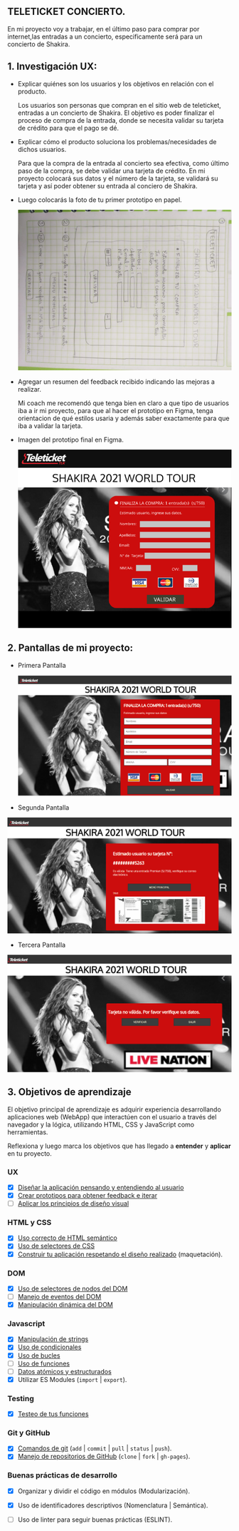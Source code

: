 
 ## **TELETICKET CONCIERTO.**

  En mi proyecto voy a trabajar, en el último paso para comprar por internet,las entradas a un 
  concierto, especificamente será para un concierto de Shakira.

## 1. Investigación UX:

  * Explicar quiénes son los usuarios y los objetivos en relación con el
    producto.

    Los usuarios son personas que compran en el sitio web de teleticket, entradas a un concierto 
    de Shakira. El objetivo es poder finalizar el proceso de compra de la entrada, donde se necesita 
    validar su tarjeta de crédito para que el pago se dé.

  * Explicar cómo el producto soluciona los problemas/necesidades de dichos
    usuarios.

    Para que la compra de la entrada al concierto sea efectiva, como último paso de la compra, 
    se debe validar una tarjeta de crédito.
    En mi proyecto colocará sus datos y el número de la tarjeta, se validará su tarjeta y así 
    poder obtener su entrada al conciero de Shakira.

  * Luego colocarás la foto de tu primer prototipo en papel.

    <p aling="center"> <img src="https://github.com/Lourdes0896/LIM012-card-validation/blob/master/prototipo%20en%20papel.jpeg"></p>

  * Agregar un resumen del feedback recibido indicando las mejoras a realizar.
    
     Mi coach me recomendó que tenga bien en claro a que tipo de usuarios iba a ir mi proyecto, para que al hacer el prototipo en Figma, tenga orientacion de qué estilos usaria y además saber exactamente para que iba a validar la tarjeta.

  * Imagen del prototipo final en Figma.

    <p aling="center"> <img src= https://github.com/Lourdes0896/LIM012-card-validation/blob/master/prototipo%20Figma.png> </p>

## 2. Pantallas de mi proyecto: 
 
  * Primera Pantalla

    <p aling="center"> <img src=https://github.com/Lourdes0896/LIM012-card-validation/blob/master/1%20pantalla.png> </p>

  * Segunda Pantalla

   <p aling="center"> <img src=https://github.com/Lourdes0896/LIM012-card-validation/blob/master/2%20pantalla.png> </p>

  * Tercera Pantalla

   <p aling="center"> <img src=https://github.com/Lourdes0896/LIM012-card-validation/blob/master/3%20pantalla.png> </p>



## 3. Objetivos de aprendizaje

El objetivo principal de aprendizaje es adquirir experiencia desarrollando
aplicaciones web (WebApp) que interactúen con el usuario a través del navegador
y la lógica, utilizando HTML, CSS y JavaScript como herramientas.

Reflexiona y luego marca los objetivos que has llegado a **entender** y
**aplicar** en tu proyecto.

### UX

* [x] [Diseñar la aplicación pensando y entendiendo al usuario](https://lms.laboratoria.la/cohorts/lim-2020-01-bc-core-lim012/courses/intro-ux/01-el-proceso-de-diseno/00-el-proceso-de-diseno)
* [x] [Crear prototipos para obtener feedback e iterar](https://lms.laboratoria.la/cohorts/lim-2020-01-bc-core-lim012/courses/product-design/00-sketching/00-sketching)
* [ ] [Aplicar los principios de diseño visual](https://lms.laboratoria.la/cohorts/lim-2020-01-bc-core-lim012/courses/product-design/01-visual-design/01-visual-design-basics)

### HTML y CSS

* [x] [Uso correcto de HTML semántico](https://developer.mozilla.org/en-US/docs/Glossary/Semantics#Semantics_in_HTML)
* [x] [Uso de selectores de CSS](https://developer.mozilla.org/es/docs/Web/CSS/Selectores_CSS)
* [x] [Construir tu aplicación respetando el diseño realizado](https://lms.laboratoria.la/cohorts/lim-2020-01-bc-core-lim012/courses/css/01-css/02-boxmodel-and-display) (maquetación).

### DOM

* [x] [Uso de selectores de nodos del DOM](https://lms.laboratoria.la/cohorts/lim-2020-01-bc-core-lim012/courses/browser/02-dom/03-1-dom-methods-selection)
* [ ] [Manejo de eventos del DOM](https://lms.laboratoria.la/cohorts/lim-2020-01-bc-core-lim012/courses/browser/02-dom/04-events)
* [x] [Manipulación dinámica del DOM](https://developer.mozilla.org/es/docs/Referencia_DOM_de_Gecko/Introducci%C3%B3n)

### Javascript

* [x] [Manipulación de strings](https://lms.laboratoria.la/cohorts/lim-2020-01-bc-core-lim012/courses/javascript/06-strings/01-strings)
* [x] [Uso de condicionales](https://lms.laboratoria.la/cohorts/lim-2020-01-bc-core-lim012/courses/javascript/02-flow-control/01-conditionals-and-loops)
* [x] [Uso de bucles](https://lms.laboratoria.la/cohorts/lim-2020-01-bc-core-lim012/courses/javascript/02-flow-control/02-loops)
* [ ] [Uso de funciones](https://lms.laboratoria.la/cohorts/lim-2019-09-bc-core-lim011/courses/javascript/02-flow-control/03-functions)
* [ ] [Datos atómicos y estructurados](https://www.todojs.com/tipos-datos-javascript-es6/)
* [x] Utilizar ES Modules (`import` | `export`).

### Testing

* [x] [Testeo de tus funciones](https://jestjs.io/docs/es-ES/getting-started)

### Git y GitHub

* [x] [Comandos de git](https://lms.laboratoria.la/cohorts/lim-2019-09-bc-core-lim011/courses/scm/01-git/04-commands)
  (`add` | `commit` | `pull` | `status` | `push`).
* [X] [Manejo de repositorios de GitHub](https://lms.laboratoria.la/cohorts/lim-2019-09-bc-core-lim011/courses/scm/02-github/01-github)  (`clone` | `fork` | `gh-pages`).

### Buenas prácticas de desarrollo

* [x] Organizar y dividir el código en módulos (Modularización).
* [x] Uso de identificadores descriptivos (Nomenclatura | Semántica).
* [ ] Uso de linter para seguir buenas prácticas (ESLINT).



